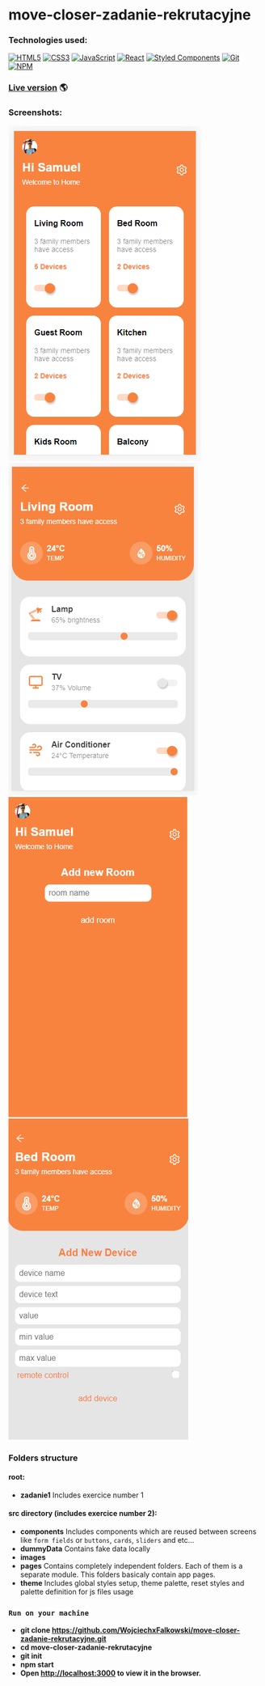 # move-closer-zadanie-rekrutacyjne

### Technologies used:

[![HTML5](https://img.shields.io/badge/-HTML5-E34F26?style=flat-square&logo=html5&logoColor=white)]()
[![CSS3](https://img.shields.io/badge/-CSS3-1572B6?style=flat-square&logo=css3)]()
[![JavaScript](https://img.shields.io/badge/-JavaScript-yellow?style=flat-square&logo=javascript&logoColor=white)]()
[![React](https://img.shields.io/badge/-React-61DAFB?style=flat-square&logo=react&logoColor=white)]()
[![Styled Components](https://img.shields.io/badge/-StyledComponents-orange?style=flat-square&logo=Styled-Components&logoColor=white)]()
[![Git](https://img.shields.io/badge/-Git-F05032?style=flat-square&logo=git&logoColor=white)]()
[![NPM](https://img.shields.io/badge/-NPM-CB3837?style=flat-square&logo=npm&logoColor=white)]()

### [Live version](https://wojciechxfalkowski.github.io/move-closer-zadanie-rekrutacyjne/) 🌎

### Screenshots:

![](screenshots/home.png)
![](screenshots/room.png)
![](screenshots/add-room.png)
![](screenshots/add-device.png)

### Folders structure

#### root:

- **zadanie1**
  Includes exercice number 1

#### src directory (includes exercice number 2):

- **components**
  Includes components which are reused between screens like `form fields` or `buttons`, `cards`, `sliders` and etc...
- **dummyData**
  Contains fake data locally
- **images**
- **pages**
  Contains completely independent folders. Each of them is a separate module. This folders basicaly contain app pages.
- **theme**
  Includes global styles setup, theme palette, reset styles and palette definition for js files usage

### `Run on your machine`

- **git clone https://github.com/WojciechxFalkowski/move-closer-zadanie-rekrutacyjne.git**
- **cd move-closer-zadanie-rekrutacyjne**
- **git init**
- **npm start**
- **Open [http://localhost:3000](http://localhost:3000) to view it in the browser.**
